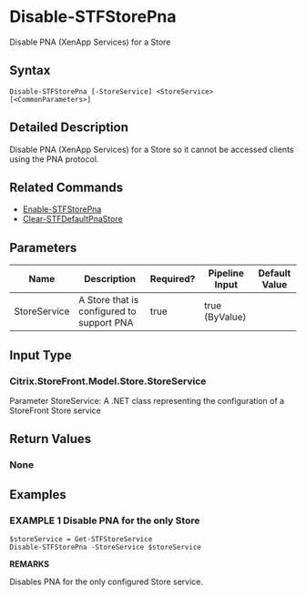 ﻿# Disable-STFStorePna

Disable PNA (XenApp Services) for a Store

## Syntax

```
Disable-STFStorePna [-StoreService] <StoreService> [<CommonParameters>]
```

## Detailed Description

Disable PNA (XenApp Services) for a Store so it cannot be accessed clients using the PNA protocol.

## Related Commands

* [Enable-STFStorePna](./Enable-STFStorePna)
* [Clear-STFDefaultPnaStore](./Clear-STFDefaultPnaStore)

## Parameters

| Name   | Description | Required? | Pipeline Input | Default Value |
| --- | --- | --- | --- | --- |
|StoreService|A Store that is configured to support PNA|true|true (ByValue)| |

## Input Type

### Citrix.StoreFront.Model.Store.StoreService

Parameter StoreService: A .NET class representing the configuration of a StoreFront Store service

## Return Values

### None

## Examples

### EXAMPLE 1 Disable PNA for the only Store

```
$storeService = Get-STFStoreService
Disable-STFStorePna -StoreService $storeService
```

**REMARKS**

Disables PNA for the only configured Store service.

